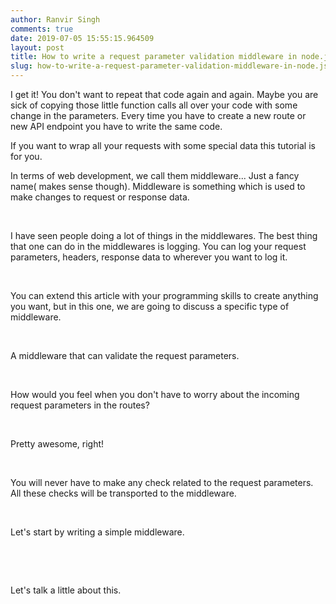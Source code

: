 ```yaml
---
author: Ranvir Singh
comments: true
date: 2019-07-05 15:55:15.964509
layout: post
title: How to write a request parameter validation middleware in node.js
slug: how-to-write-a-request-parameter-validation-middleware-in-node.js
---
```

I get it! You don't want to repeat that code again and again. Maybe you are sick of copying those&nbsp;little function calls all over your code with some change in the parameters. Every time you have to create a new route or new API endpoint you have to write the same code.

If you want to wrap all your requests with some special data this tutorial is for you.

In terms of web development, we call them middleware... Just a fancy name( makes sense though). Middleware is something which is used to make changes to request or response data.

&nbsp;

I have seen people doing a lot of things in the middlewares.&nbsp;The best thing that one can do in the middlewares is logging. You can log your request parameters, headers, response data to wherever you want to log it.

&nbsp;

You can extend this article with your programming skills to create anything you want, but in this one, we are going to discuss a specific type of middleware.&nbsp;

&nbsp;

A middleware that can validate the request parameters.

&nbsp;

How would you feel when you don't have to worry about the incoming request parameters in the routes?

&nbsp;

Pretty awesome, right!

&nbsp;

You will never have to make any check related to the request parameters. All these checks will be transported to the middleware.

&nbsp;

Let's start by writing a simple middleware.

&nbsp;

<script src="https://gist.github.com/singh1114/766113f61c4f61b8357e4ff0223ec3c1.js"></script>

&nbsp;

Let's talk a little about this.